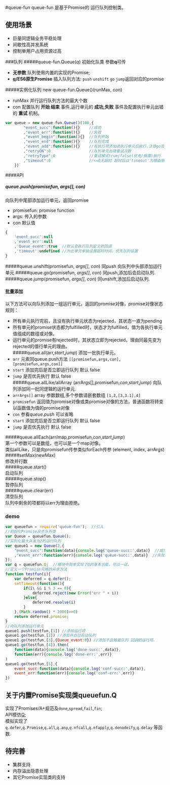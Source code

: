 #queue-fun
queue-fun 是基于Promise的 运行队列控制类。

## 使用场景
- 巨量同逻辑业务平稳处理
- 间歇性高并发系统
- 控制单用户占用资源过高

###队列
#####queue-fun.Queue(*q*) 
初始化队类 参数**q**可传 
- **无参数** 队列使用内置的实现的Promise;  
- **[q](https://github.com/kriskowal/q)/ES6原生Promise** 插入队列方法: `push` `unshift` `go` `jump`返回对应的promise 

#####实例化队列 new queue-fun.Queue()(runMax, *con*) 
- runMax 并行运行队列方法的最大个数
- con 配置队列 **开始 结束** 事件,运行单元的 **成功,失败** 事件及配置执行单元出错的 **重试** 机制。  
```javascript
var queue = new queue-fun.Queue()(100,{
		"event_succ":function(){}    //成功
		,"event_err":function(){}    //失败
		,"event_begin":function(){}  //队列开始
		,"event_end":function(){}    //队列完成
		,"event_add":function(){}    //有执行项添加进执行单元后执行,注意go及jump不会触发  
		,"retryON":0                 //队列单元出错重试次数  
		,"retryType":0               //重试模式true/false(优先/搁置)执行
		,"timeout":0                 //<=0无超时 超时后以'timeout'为理由拒绝
	})`
```

####API
##### queue.push(promisefun, *args[]*, *con*)
向队列中尾部添加运行单元，返回promise
- promisefun: promise function
- args: 传入的参数
- con 默认值
```javascript
{
	'event_succ':null
	,'event_err':null
	,'Queue_event':true  //默认会执行队列定义的回调
	,'timeout':undefined //为此单元单独设置超时时间，优先队列设置
}
```
#####queue.unshift(promisefun, *args[]*, *con*) 同push 向队列中头部添加运行单元
#####queue.go(promisefun, *args[]*, *con*)  同push,添加后会启动队列.
#####queue.jump(promisefun, *args[]*, *con*) 同unshift,添加后启动队列.
#### 批量添加
以下方法可以向队列添加一组运行单元，返回的promise对像，promise对像状态规则：
- 所有单元执行完前，且没有执行单元状态为rejected，其状态一直为pending
- 所有单元的promise状态都为fulfilled时，状态才为fulfilled，值为各执行单元值组成的数组或对像。
- 运行单元的promise有rejected时，其状态立即为rejected，理由同最先变为rejected的值行单元的理由。  
#####queue.all(arr,*start*,*jump*)
添加一批执行单元。
- `arr` 元素同queue.push方法 `[[promisefun,args,con], [promisefun,args,con]]`
- `start` 添加完后是否立即运行队列 默认 false
- `jump` 是否优先执行 默认 false  
#####queue.allLike/allArray (arrArgs[],promisefun,*con*,*start*,*jump*)
向队列添加同一批同逻辑的运行单元.
- `arrArgs[]` array 参数数组,多个参数请嵌套数组 `[1,2,[3,3.1],4]`
- `promisefun` 返回值为promise对像或类promise对像的方法，普通函数将转变以函数值为值的promise对像
- `con` 参看*queue.push* 可以省略
- `start` 添加完后是否立即运行队列 默认 false
- `jump` 是否优先执行 默认 false  

#####queue.allEach(arr/map,promisefun,*con*,*start*,*jump*)  
第一个参数可以是数组，也可以是一个map对像。  
类似allLike，只是向promisefun传参类似forEach传参 (element, index, arrArgs)  
#####setMax(newMax)  
修改并行数  
#####queue.start()  
启动队列  
#####queue.stop()  
暂停队列  
#####queue.clear(err)  
清空队列  
队列中剩余的项都将以err为理由拒绝。  
### demo
``` javascript
var queuefun = require('queue-fun');  //引入
//初始化Promise异步队列类
var Queue = queuefun.Queue(); 
//实列化最大并发为2的运行队列
var queue1 = new Queue(2,{
	"event_succ":function(data){console.log('queue-succ:',data)}  //成功
	,"event_err":function(err){console.log('queue-succ:',data)}  //失败
}); 
var q = queuefun.Q;  //模块中简单实现了Q的基本功能，可以一试，
//定义一个Promise风格的异步方法
function testfun(i){
	var deferred = q.defer();
	setTimeout(function(){
		if(i\ && i % 3 == 0){
			deferred.reject(new Error("err " + i))
		}else{
			deferred.resolve(i)
		}
	},(Math.random() * 2000)>>0)
	return deferred.promise;
}
//向队列添加运行单元
queue1.push(testfun,[1]) //添加运行项
queue1.go(testfun,[2]) //添加并自动启动队列
queue1.go(testfun,[3],{Queue_event:0}) //添加不会触发队列 回调的运行项.
queue1.go(testfun,[4]).then(
	function(data){console.log('done-succ:',data)},
	function(err){console.log('done-err:',err)}
)
queue1.go(testfun,[5],{
	event_succ:function(data){console.log('conf-succ:',data)},
	event_err:function(err){console.log('conf-err:',err)}
})
```

## 关于内置Promise实现类queuefun.Q
实现了Promises/A+规范及`done`,`spread`,`fail`,`fin`;  
API模仿[Q](https://github.com/kriskowal/q);  
模拟实现了 `q.defer`,`q.Promise`,`q.all`,`q.any`,`q.nfcall`,`q.nfapply`,`q.denodeify`,`q.delay` 等函数.
## 待完善
- 集群支持
- 内存溢出隐患处理
- 其它Promise实现类的支持